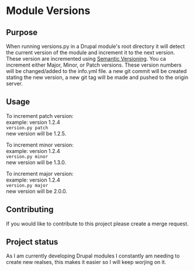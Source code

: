 # Module Versions

## Purpose
When running versions.py in a Drupal module's root directory it will detect the current version of the module and increment it to the next version. These version are incremented using [Semantic Versioning](https://semver.org/). You ca increment either Major, Minor, or Patch versions. These version numbers will be changed/added to the info.yml file. a new git commit will be created stating the new version, a new git tag will be made and pushed to the origin server.

## Usage
To increment patch version:  
example: version 1.2.4  
    `version.py patch`  
new version will be 1.2.5.  

To increment minor version:   
example: version 1.2.4  
    `version.py minor`  
new version will be 1.3.0.   
 
To increment major version:    
example: version 1.2.4   
    `version.py major`   
new version will be 2.0.0.   


## Contributing
If you would like to contribute to this project please create a merge request.

## Project status
As I am currently developing Drupal modules I constantly am needing to create new realses, this makes it easier so I will keep worjing on it.
